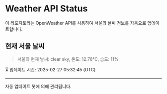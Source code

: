 
# Weather API Status

이 리포지토리는 OpenWeather API를 사용하여 서울의 날씨 정보를 자동으로 업데이트합니다.

## 현재 서울 날씨
> 서울의 현재 날씨: clear sky, 온도: 12.76°C, 습도: 11%

⏳ 업데이트 시간: 2025-02-27 05:32:45 (UTC)

---
자동 업데이트 봇에 의해 관리됩니다.
